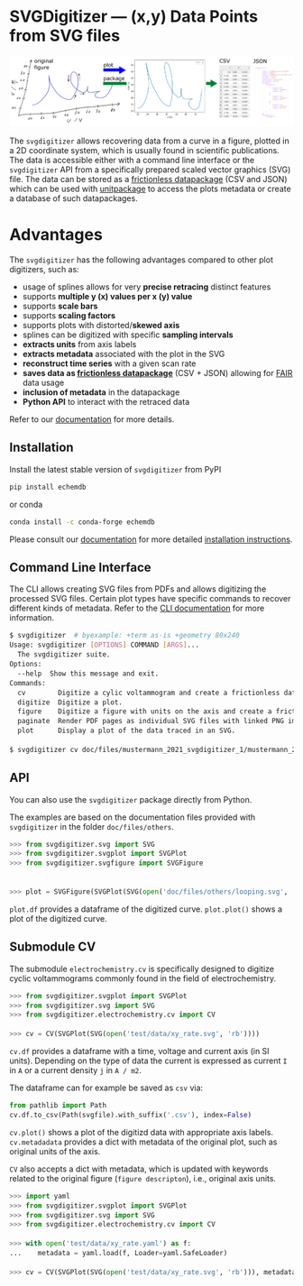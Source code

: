 # SVGDigitizer — (x,y) Data Points from SVG files

![Logo](./doc/files/logo/logo.png)

The `svgdigitizer` allows recovering data from a curve in a figure, plotted in a 2D coordinate system, which is usually found in scientific publications.
The data is accessible either with a command line interface or the `svgdigitizer` API from a specifically prepared scaled vector graphics (SVG) file. The data can be stored as a [frictionless datapackage](https://frictionlessdata.io/) (CSV and JSON) which can be used with [unitpackage](https://echemdb.github.io/echemdb/) to access the plots metadata or create a database of such datapackages.

# Advantages

The `svgdigitizer` has the following advantages compared to other plot digitizers, such as:

* usage of splines allows for very **precise retracing** distinct features
* supports **multiple y (x) values per x (y) value**
* supports **scale bars**
* supports **scaling factors**
* supports plots with distorted/**skewed axis**
* splines can be digitized with specific **sampling intervals**
* **extracts units** from axis labels
* **extracts metadata** associated with the plot in the SVG
* **reconstruct time series** with a given scan rate
* **saves data as [frictionless datapackage](https://frictionlessdata.io/)** (CSV + JSON) allowing for [FAIR](https://en.wikipedia.org/wiki/FAIR_data) data usage
* **inclusion of metadata** in the datapackage
* **Python API** to interact with the retraced data

Refer to our [documentation](https://echemdb.github.io/svgdigitizer/) for more details.

## Installation

Install the latest stable version of `svgdigitizer` from PyPI

```sh
pip install echemdb
```

or conda

```sh
conda install -c conda-forge echemdb
```

Please consult our [documentation](https://echemdb.github.io/svgdigitizer/) for
more detailed [installation instructions](https://echemdb.github.io/svgdigitizer/installation.html).

## Command Line Interface

The CLI allows creating SVG files from PDFs and allows digitizing the processed SVG files. Certain plot types have specific commands to recover different kinds of metadata. Refer to the [CLI documentation](https://echemdb.github.io/svgdigitizer/cli) for more information.

```sh
$ svgdigitizer  # byexample: +term as-is +geometry 80x240
Usage: svgdigitizer [OPTIONS] COMMAND [ARGS]...
  The svgdigitizer suite.
Options:
  --help  Show this message and exit.
Commands:
  cv        Digitize a cylic voltammogram and create a frictionless datapackage.
  digitize  Digitize a plot.
  figure    Digitize a figure with units on the axis and create a frictionless datapackage.
  paginate  Render PDF pages as individual SVG files with linked PNG images.
  plot      Display a plot of the data traced in an SVG.

$ svgdigitizer cv doc/files/mustermann_2021_svgdigitizer_1/mustermann_2021_svgdigitizer_1_f2a_blue.svg --sampling-interval 0.01
```

## API

You can also use the `svgdigitizer` package directly from Python.

The examples are based on the documentation files provided with `svgdigitizer` in the folder `doc/files/others`.

```python
>>> from svgdigitizer.svg import SVG
>>> from svgdigitizer.svgplot import SVGPlot
>>> from svgdigitizer.svgfigure import SVGFigure


>>> plot = SVGFigure(SVGPlot(SVG(open('doc/files/others/looping.svg', 'rb'))))
```

`plot.df` provides a dataframe of the digitized curve.
`plot.plot()` shows a plot of the digitized curve.


## Submodule CV

The submodule `electrochemistry.cv` is specifically designed to digitize cyclic voltammograms
commonly found in the field of electrochemistry.

```python
>>> from svgdigitizer.svgplot import SVGPlot
>>> from svgdigitizer.svg import SVG
>>> from svgdigitizer.electrochemistry.cv import CV

>>> cv = CV(SVGPlot(SVG(open('test/data/xy_rate.svg', 'rb'))))
```

`cv.df` provides a dataframe with a time, voltage and current axis (in SI units). Depending on the type of data the current is expressed as current `I` in `A` or a current density `j` in `A / m2`.

The dataframe can for example be saved as `csv` via:

```python
from pathlib import Path
cv.df.to_csv(Path(svgfile).with_suffix('.csv'), index=False)
```

`cv.plot()` shows a plot of the digitizd data with appropriate axis labels.
`cv.metadadata` provides a dict with metadata of the original plot, such as original units of the axis.


`CV` also accepts a dict with metadata, which is updated with keywords related to the original figure (`figure descripton`), i.e., original axis units.

```python
>>> import yaml
>>> from svgdigitizer.svgplot import SVGPlot
>>> from svgdigitizer.svg import SVG
>>> from svgdigitizer.electrochemistry.cv import CV

>>> with open('test/data/xy_rate.yaml') as f:
...    metadata = yaml.load(f, Loader=yaml.SafeLoader)

>>> cv = CV(SVGPlot(SVG(open('test/data/xy_rate.svg', 'rb'))), metadata=metadata)
```
